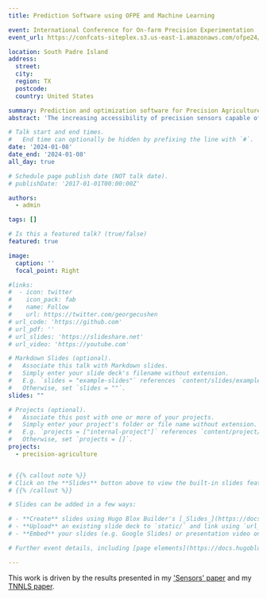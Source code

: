 ```yaml
---
title: Prediction Software using OFPE and Machine Learning

event: International Conference for On-farm Precision Experimentation
event_url: https://confcats-siteplex.s3.us-east-1.amazonaws.com/ofpe24/ICOFPE_2024_Program_aa67d7eab0.pdf

location: South Padre Island
address:
  street: 
  city: 
  region: TX
  postcode: 
  country: United States

summary: Prediction and optimization software for Precision Agriculture.
abstract: 'The increasing accessibility of precision sensors capable of consistently and continuously gathering data from agricultural fields provides an opportunity to develop models that predict critical response variables, including but not limited to crop yield and protein content. Leveraging various machine learning (ML) algorithms, these models are trained to integrate data from On-Farm Precision Experimentation (OFPE), generating site-specific insights into field management responses. In this training session, we will present the prediction tool we have developed as part of the Analytic Engine of the Data-Intensive Farm Management (DIFM) project. This tool incorporates recent and well-known ML algorithms, including Hyper3DNetAQD, convolutional neural networks with late fusion (CNN-LF), random forests, generalized additive models (GAMs), Bayesian linear regression, and standard linear regression. The session outlines the configuration, training, and storing of these models, along with the creation of prediction shapefile maps. Furthermore, we will discuss the quantification of prediction uncertainty through the generation of uncertainty maps based on estimated prediction intervals.'

# Talk start and end times.
#   End time can optionally be hidden by prefixing the line with `#`.
date: '2024-01-08'
date_end: '2024-01-08'
all_day: true

# Schedule page publish date (NOT talk date).
# publishDate: '2017-01-01T00:00:00Z'

authors:
  - admin

tags: []

# Is this a featured talk? (true/false)
featured: true

image:
  caption: ''
  focal_point: Right

#links:
#  - icon: twitter
#    icon_pack: fab
#    name: Follow
#    url: https://twitter.com/georgecushen
# url_code: 'https://github.com'
# url_pdf: ''
# url_slides: 'https://slideshare.net'
# url_video: 'https://youtube.com'

# Markdown Slides (optional).
#   Associate this talk with Markdown slides.
#   Simply enter your slide deck's filename without extension.
#   E.g. `slides = "example-slides"` references `content/slides/example-slides.md`.
#   Otherwise, set `slides = ""`.
slides: ""

# Projects (optional).
#   Associate this post with one or more of your projects.
#   Simply enter your project's folder or file name without extension.
#   E.g. `projects = ["internal-project"]` references `content/project/deep-learning/index.md`.
#   Otherwise, set `projects = []`.
projects:
  - precision-agriculture


# {{% callout note %}}
# Click on the **Slides** button above to view the built-in slides feature.
# {{% /callout %}}

# Slides can be added in a few ways:

# - **Create** slides using Hugo Blox Builder's [_Slides_](https://docs.hugoblox.com/reference/content-types/) feature and link using `slides` parameter in the front matter of the talk file
# - **Upload** an existing slide deck to `static/` and link using `url_slides` parameter in the front matter of the talk file
# - **Embed** your slides (e.g. Google Slides) or presentation video on this page using [shortcodes](https://docs.hugoblox.com/reference/markdown/).

# Further event details, including [page elements](https://docs.hugoblox.com/reference/markdown/) such as image galleries, can be added to the body of this page.

---
```


This work is driven by the results presented in my ['Sensors' paper](/publication/morales-improved-2023) and my [TNNLS paper](/publication/morales-dual-2023).
